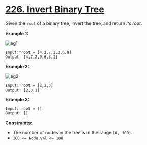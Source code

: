 # [226. Invert Binary Tree](https://leetcode.com/problems/invert-binary-tree/)

Given the `root` of a binary tree, invert the tree, and return *its root*.

**Example 1:**

![eg1](https://assets.leetcode.com/uploads/2021/03/14/invert1-tree.jpg)

```
Input:*root = [4,2,7,1,3,6,9]
Output: [4,7,2,9,6,3,1]
```

**Example 2:**

![eg2](https://assets.leetcode.com/uploads/2021/03/14/invert2-tree.jpg)

```
Input: root = [2,1,3]
Output: [2,3,1]
```

**Example 3:**

```
Input: root = []
Output: []
```

**Constraints:**

- The number of nodes in the tree is in the range `[0, 100]`.
- `100 <= Node.val <= 100`

